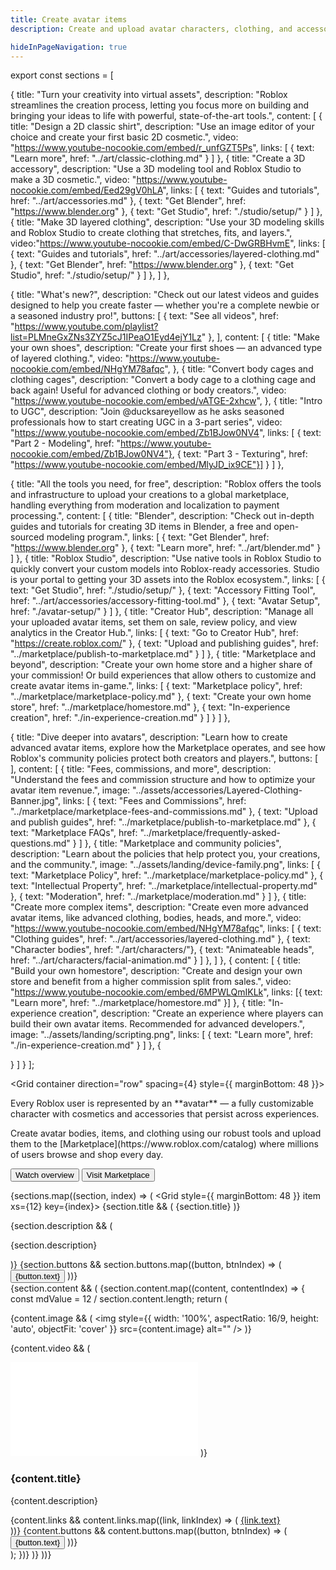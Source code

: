 ```yaml
---
title: Create avatar items
description: Create and upload avatar characters, clothing, and accessories to the Roblox Marketplace.

hideInPageNavigation: true
---
```


export const sections = [

{
title: "Turn your creativity into virtual assets",
description: "Roblox streamlines the creation process, letting you focus more on building and bringing your ideas to life with powerful, state-of-the-art tools.",
content: [
{
title: "Design a 2D classic shirt",
description: "Use an image editor of your choice and create your first basic 2D cosmetic.",
video: "https://www.youtube-nocookie.com/embed/r_unfGZT5Ps",
links: [
{ text: "Learn more", href: "../art/classic-clothing.md" }
]
},
{
title: "Create a 3D accessory",
description: "Use a 3D modeling tool and Roblox Studio to make a 3D cosmetic.",
video: "https://www.youtube-nocookie.com/embed/Eed29gV0hLA",
links: [
{ text: "Guides and tutorials", href: "../art/accessories.md" },
{ text: "Get Blender", href: "https://www.blender.org" },
{ text: "Get Studio", href: "./studio/setup/" }
]
},
{
title: "Make 3D layered clothing",
description: "Use your 3D modeling skills and Roblox Studio to create clothing that stretches, fits, and layers.",
video:"https://www.youtube-nocookie.com/embed/C-DwGRBHvmE",
links: [
{ text: "Guides and tutorials", href: "../art/accessories/layered-clothing.md" },
{ text: "Get Blender", href: "https://www.blender.org" },
{ text: "Get Studio", href: "./studio/setup/" }
]
},
]
},

{
title: "What's new?",
description: "Check out our latest videos and guides designed to help you create faster — whether you're a complete newbie or a seasoned industry pro!",
buttons: [
{ text: "See all videos", href: "https://www.youtube.com/playlist?list=PLMneGxZNs3ZYZ5cJ1IPeaO1Eyd4ejY1Lz" },
],
content: [
{
title: "Make your own shoes",
description: "Create your first shoes — an advanced type of layered clothing.",
video: "https://www.youtube-nocookie.com/embed/NHgYM78afqc",
},
{
title: "Convert body cages and clothing cages",
description: "Convert a body cage to a clothing cage and back again! Useful for advanced clothing or body creators.",
video: "https://www.youtube-nocookie.com/embed/vATGE-2xhcw",
},
{
title: "Intro to UGC",
description: "Join @ducksareyellow as he asks seasoned professionals how to start creating UGC in a 3-part series",
video: "https://www.youtube-nocookie.com/embed/Zb1BJow0NV4",
links: [
{ text: "Part 2 - Modeling", href: "https://www.youtube-nocookie.com/embed/Zb1BJow0NV4"},
{ text: "Part 3 - Texturing", href: "https://www.youtube-nocookie.com/embed/MlyJD_ix9CE"}]
}
]
},

{
title: "All the tools you need, for free",
description: "Roblox offers the tools and infrastructure to upload your creations to a global marketplace, handling everything from moderation and localization to payment processing.",
content: [
{
title: "Blender",
description: "Check out in-depth guides and tutorials for creating 3D items in Blender, a free and open-sourced modeling program.",
links: [
{ text: "Get Blender", href: "https://www.blender.org" },
{ text: "Learn more", href: "../art/blender.md" }
]
},
{
title: "Roblox Studio",
description: "Use native tools in Roblox Studio to quickly convert your custom models into Roblox-ready accessories. Studio is your portal to getting your 3D assets into the Roblox ecosystem.",
links: [
{ text: "Get Studio", href: "./studio/setup/" },
{ text: "Accessory Fitting Tool", href: "../art/accessories/accessory-fitting-tool.md" },
{ text: "Avatar Setup", href: "./avatar-setup/" }
]
},
{
title: "Creator Hub",
description: "Manage all your uploaded avatar items, set them on sale, review policy, and view analytics in the Creator Hub.",
links: [
{ text: "Go to Creator Hub", href: "https://create.roblox.com/" },
{ text: "Upload and publishing guides", href: "../marketplace/publish-to-marketplace.md" }
]
},
{
title: "Marketplace and beyond",
description: "Create your own home store and a higher share of your commission! Or build experiences that allow others to customize and create avatar items in-game.",
links: [
{ text: "Marketplace policy", href: "../marketplace/marketplace-policy.md" },
{ text: "Create your own home store", href: "../marketplace/homestore.md" },
{ text: "In-experience creation", href: "./in-experience-creation.md" }
]
}
]
},

{
title: "Dive deeper into avatars",
description: "Learn how to create advanced avatar items, explore how the Marketplace operates, and see how Roblox's community policies protect both creators and players.",
buttons: [
],
content: [
{
title: "Fees, commissions, and more",
description: "Understand the fees and commission structure and how to optimize your avatar item revenue.",
image: "../assets/accessories/Layered-Clothing-Banner.jpg",
links: [
{ text: "Fees and Commissions", href: "../marketplace/marketplace-fees-and-commissions.md" },
{ text: "Upload and publish guides", href: "../marketplace/publish-to-marketplace.md" },
{ text: "Marketplace FAQs", href: "../marketplace/frequently-asked-questions.md" }
]
},
{
title: "Marketplace and community policies",
description: "Learn about the policies that help protect you, your creations, and the community.",
image: "../assets/landing/device-family.png",
links: [
{ text: "Marketplace Policy", href: "../marketplace/marketplace-policy.md" },
{ text: "Intellectual Property", href: "../marketplace/intellectual-property.md" },
{ text: "Moderation", href: "../marketplace/moderation.md" }
]
},
{
title: "Create more complex items",
description: "Create even more advanced avatar items, like advanced clothing, bodies, heads, and more.",
video: "https://www.youtube-nocookie.com/embed/NHgYM78afqc",
links: [
{ text: "Clothing guides", href: "../art/accessories/layered-clothing.md" },
{ text: "Character bodies", href: "./art/characters/"},
{ text: "Animateable heads", href: "../art/characters/facial-animation.md" }
]
},
]
},
{
content: [
{
title: "Build your own homestore",
description: "Create and design your own store and benefit from a higher commission split from sales.",
video: "https://www.youtube-nocookie.com/embed/6MPWLQmIKLk",
links: [{ text: "Learn more", href: "../marketplace/homestore.md" }]
},
{
title: "In-experience creation",
description: "Create an experience where players can build their own avatar items. Recommended for advanced developers.",
image: "../assets/landing/scripting.png",
links: [
{ text: "Learn more", href: "./in-experience-creation.md" }
]
},
{

}
]
}
];

<Grid container direction="row" spacing={4} style={{ marginBottom: 48 }}>
<Grid item xs={12} md={5}>

<p>Every Roblox user is represented by an **avatar** — a fully customizable character with cosmetics and accessories that persist across experiences.</p>
<p>Create avatar bodies, items, and clothing using our robust tools and upload them to the [Marketplace](https://www.roblox.com/catalog) where millions of users browse and shop every day.</p>
<Button
style={{ marginTop: 8, marginRight: 24 }}
variant="contained"
color="secondary"
size="large"
href="https://www.youtube.com/watch?v=vIiVbFiDbBE" >
Watch overview
</Button>
<Button
style={{ marginTop: 8, marginRight: 24 }}
variant="contained"
color="secondary"
size="large"
href="https://www.roblox.com/catalog" >
Visit Marketplace
</Button>
</Grid>
<Grid item xs={12} md={7}>
<img
style={{ width: '100%', aspectRatio: 16/9, height: 'auto', objectFit: 'cover' }}
src="../assets/avatar/AvatarSample.png"
alt=""
/>
</Grid>
</Grid>

{sections.map((section, index) => (
<Grid style={{ marginBottom: 48 }} item xs={12} key={index}>
{section.title && (
<Typography variant='h1'>{section.title}</Typography>
)}

<div style={{ marginTop: 16, marginBottom: 48 }}>
{section.description && (
<p>{section.description}</p>
)}
{section.buttons && section.buttons.map((button, btnIndex) => (
<Button
key={btnIndex}
style={{ marginTop: 8, marginRight: 24 }}
variant="contained"
color="secondary"
size="large"
href={button.href} >
{button.text}
</Button>
))}
</div>
{section.content && (
<Grid container spacing={4}>
{section.content.map((content, contentIndex) => {
const mdValue = 12 / section.content.length;
return (
<Grid item xs={12} sm={6} md={mdValue} key={contentIndex}>
<div style={{ marginBottom: 48 }}>

{content.image && (
<img
style={{ width: '100%', aspectRatio: 16/9, height: 'auto', objectFit: 'cover' }}
src={content.image}
alt=""
/>
)}

{content.video && (

<iframe
style={{ width: '100%', aspectRatio: 16/9, height: 'auto', marginBottom: '16px' }}
src={content.video}
title="YouTube video player"
frameborder="0"
allow="accelerometer; autoplay; clipboard-write; encrypted-media; gyroscope; picture-in-picture; web-share"
referrerpolicy="strict-origin-when-cross-origin"
allowfullscreen ></iframe>
)}

<h3>{content.title}</h3>
<p>{content.description}</p>
{content.links && content.links.map((link, linkIndex) => (
<a href={link.href} key={linkIndex}>
<Typography variant='buttonLarge'>{link.text}</Typography><br />
</a>
))}
{content.buttons && content.buttons.map((button, btnIndex) => (
<Button
key={btnIndex}
style={{ marginTop: 16, marginRight: 24 }}
variant="contained"
color="secondary"
size="large"
href={button.href} >
{button.text}
</Button>
))}
</div>
</Grid>
);
})}
</Grid>
)}
</Grid>
))}
